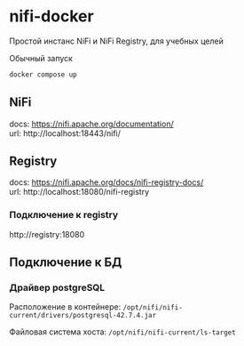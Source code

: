 # nifi-docker

Простой инстанс NiFi и NiFi Registry, для учебных целей

Обычный запуск
```sh
docker compose up
```

## NiFi
docs: https://nifi.apache.org/documentation/  
url: http://localhost:18443/nifi/  

## Registry
docs: https://nifi.apache.org/docs/nifi-registry-docs/  
url: http://localhost:18080/nifi-registry  

### Подключение к registry
http://registry:18080

## Подключение к БД

### Драйвер postgreSQL
Расположение в контейнере: `/opt/nifi/nifi-current/drivers/postgresql-42.7.4.jar ` 

Файловая система хоста:  `/opt/nifi/nifi-current/ls-target  `

